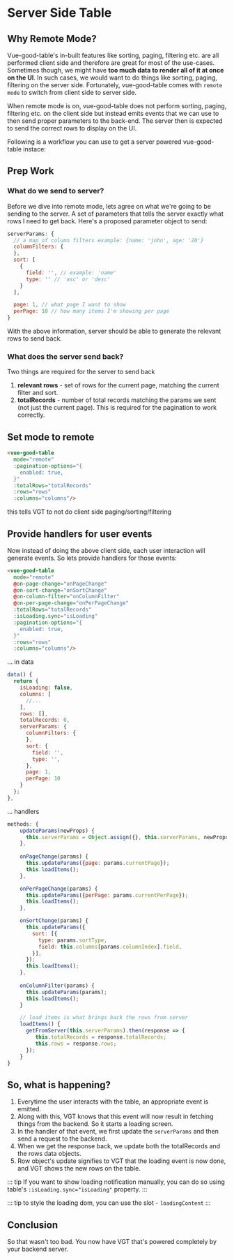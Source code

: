 # Server Side Table

## Why Remote Mode?

Vue-good-table's in-built features like sorting, paging, filtering etc. are all performed client side and therefore are great for most of the use-cases. Sometimes though, we might have **too much data to render all of it at once on the UI**. In such cases, we would want to do things like sorting, paging, filtering on the server side. Fortunately, vue-good-table comes with `remote mode` to switch from client side to server side. 

When remote mode is on, vue-good-table does not perform sorting, paging, filtering etc. on the client side but instead emits events that we can use to then send proper parameters to the back-end. The server then is expected to send the correct rows to display on the UI. 

Following is a workflow you can use to get a server powered vue-good-table instace: 

## Prep Work
### What do we send to server?

Before we dive into remote mode, lets agree on what we're going to be sending to the server. A set of parameters that tells the server exactly what rows I need to get back. Here's a proposed parameter object to send: 

```js
serverParams: {
  // a map of column filters example: {name: 'john', age: '20'}
  columnFilters: {
  },
  sort: [
    {
      field: '', // example: 'name'
      type: '' // 'asc' or 'desc'
    }
  ],

  page: 1, // what page I want to show
  perPage: 10 // how many items I'm showing per page
}
```
With the above information, server should be able to generate the relevant rows to send back.

### What does the server send back?
Two things are required for the server to send back 
1. **relevant rows** - set of rows for the current page, matching the current filter and sort. 
2. **totalRecords** - number of total records matching the params we sent (not just the current page). This is required for the pagination to work correctly.

## Set mode to remote

```html
<vue-good-table
  mode="remote"
  :pagination-options="{
    enabled: true,
  }"
  :totalRows="totalRecords"
  :rows="rows"
  :columns="columns"/>
```
this tells VGT to not do client side paging/sorting/filtering

## Provide handlers for user events

Now instead of doing the above client side, each user interaction will generate events. So lets provide handlers for those events:
```html
<vue-good-table
  mode="remote"
  @on-page-change="onPageChange"
  @on-sort-change="onSortChange"
  @on-column-filter="onColumnFilter"
  @on-per-page-change="onPerPageChange"
  :totalRows="totalRecords"
  :isLoading.sync="isLoading"
  :pagination-options="{
    enabled: true,
  }"
  :rows="rows"
  :columns="columns"/>
```

... in data
```javascript
data() {
  return {
    isLoading: false,
    columns: [
      //...
    ],
    rows: [],
    totalRecords: 0,
    serverParams: {
      columnFilters: {
      },
      sort: {
        field: '', 
        type: '',
      },
      page: 1, 
      perPage: 10
    }
  }; 
},
```

... handlers

```javascript
methods: {
    updateParams(newProps) {
      this.serverParams = Object.assign({}, this.serverParams, newProps);
    },
    
    onPageChange(params) {
      this.updateParams({page: params.currentPage});
      this.loadItems();
    },

    onPerPageChange(params) {
      this.updateParams({perPage: params.currentPerPage});
      this.loadItems();
    },

    onSortChange(params) {
      this.updateParams({
        sort: [{
          type: params.sortType,
          field: this.columns[params.columnIndex].field,
        }],
      });
      this.loadItems();
    },
    
    onColumnFilter(params) {
      this.updateParams(params);
      this.loadItems();
    }

    // load items is what brings back the rows from server
    loadItems() {
      getFromServer(this.serverParams).then(response => {
         this.totalRecords = response.totalRecords;
         this.rows = response.rows;
      });
    }
}
```

## So, what is happening?
1. Everytime the user interacts with the table, an appropriate event is emitted.
1. Along with this, VGT knows that this event will now result in fetching things from the backend. So it starts a loading screen. 
1. In the handler of that event, we first update the `serverParams` and then send a request to the backend. 
1. When we get the response back, we update both the totalRecords and the rows data objects. 
1. Row object's update signifies to VGT that the loading event is now done, and VGT shows the new rows on the table. 

::: tip
If you want to show loading notification manually, you can do so using table's `:isLoading.sync="isLoading"` property.
:::

::: tip
to style the loading dom, you can use the slot - `loadingContent`
:::

## Conclusion
So that wasn't too bad. You now have VGT that's powered completely by your backend server.

